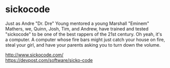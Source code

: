 # sickocode
Just as Andre "Dr. Dre" Young mentored a young Marshall "Eminem" Mathers, 
we, Quinn, Josh, Tim, and Andrew, have trained and tested "sickocode" to be
one of the best rappers of the 21st century. 
Oh yeah, it's a computer. A computer whose fire bars might just catch your 
house on fire, steal your girl, and have your parents asking you to turn 
down the volume.

http://www.sickocode.com/  
https://devpost.com/software/sicko-code